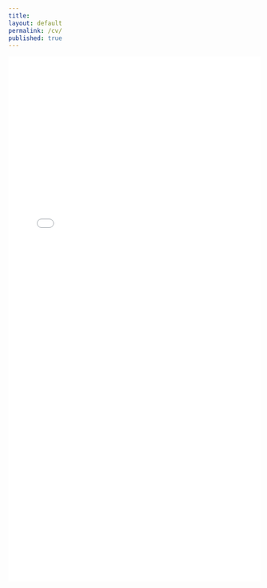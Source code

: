 ```yaml
---
title:
layout: default
permalink: /cv/
published: true
---
```


<embed
src="{{ site.baseurl }}/pdfs/cv.pdf"
width="100%"
height="1050px"
/>

